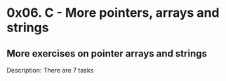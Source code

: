 # 0x06. C - More pointers, arrays and strings

## More exercises on pointer arrays and strings

Description:
There are 7 tasks

